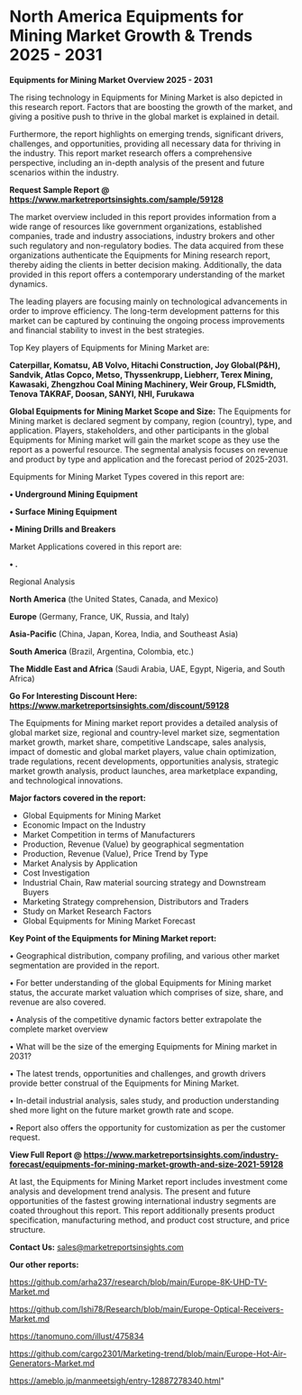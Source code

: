 # North America Equipments for Mining Market Growth & Trends 2025 - 2031

<Strong> Equipments for Mining Market Overview 2025 - 2031</strong>

The rising technology in Equipments for Mining Market is also depicted in this research report. Factors that are boosting the growth of the market, and giving a positive push to thrive in the global market is explained in detail.

Furthermore, the report highlights on emerging trends, significant drivers, challenges, and opportunities, providing all necessary data for thriving in the industry. This report market research offers a comprehensive perspective, including an in-depth analysis of the present and future scenarios within the industry.

<strong>Request Sample Report @ <a href=https://www.marketreportsinsights.com/sample/59128>https://www.marketreportsinsights.com/sample/59128</a></strong>

The market overview included in this report provides information from a wide range of resources like government organizations, established companies, trade and industry associations, industry brokers and other such regulatory and non-regulatory bodies. The data acquired from these organizations authenticate the Equipments for Mining research report, thereby aiding the clients in better decision making. Additionally, the data provided in this report offers a contemporary understanding of the market dynamics.

The leading players are focusing mainly on technological advancements in order to improve efficiency. The long-term development patterns for this market can be captured by continuing the ongoing process improvements and financial stability to invest in the best strategies.

Top Key players of Equipments for Mining Market are:

<strong>Caterpillar, Komatsu, AB Volvo, Hitachi Construction, Joy Global(P&H), Sandvik, Atlas Copco, Metso, Thyssenkrupp, Liebherr, Terex Mining, Kawasaki, Zhengzhou Coal Mining Machinery, Weir Group, FLSmidth, Tenova TAKRAF, Doosan, SANYI, NHI, Furukawa</strong>

<strong><b>Global Equipments for Mining Market Scope and Size:</b></strong>
The Equipments for Mining market is declared segment by company, region (country), type, and application. Players, stakeholders, and other participants in the global Equipments for Mining market will gain the market scope as they use the report as a powerful resource. The segmental analysis focuses on revenue and product by type and application and the forecast period of 2025-2031.

Equipments for Mining Market Types covered in this report are:

<strong>• Underground Mining Equipment

• Surface Mining Equipment

• Mining Drills and Breakers</strong>

Market Applications covered in this report are:

<strong>• .</strong> 

Regional Analysis

<strong>North America</strong> (the United States, Canada, and Mexico)

<strong>Europe</strong> (Germany, France, UK, Russia, and Italy)

<strong>Asia-Pacific</strong> (China, Japan, Korea, India, and Southeast Asia)

<strong>South America</strong> (Brazil, Argentina, Colombia, etc.)

<strong>The Middle East and Africa</strong> (Saudi Arabia, UAE, Egypt, Nigeria, and South Africa)

<strong>Go For Interesting Discount Here: <a href=https://www.marketreportsinsights.com/discount/59128>https://www.marketreportsinsights.com/discount/59128</a></strong>

The Equipments for Mining market report provides a detailed analysis of global market size, regional and country-level market size, segmentation market growth, market share, competitive Landscape, sales analysis, impact of domestic and global market players, value chain optimization, trade regulations, recent developments, opportunities analysis, strategic market growth analysis, product launches, area marketplace expanding, and technological innovations.

<strong><b>Major factors covered in the report:</b></strong>
<ul>
  <li>Global Equipments for Mining Market </li>
  <li>Economic Impact on the Industry</li>
  <li>Market Competition in terms of Manufacturers</li>
  <li>Production, Revenue (Value) by geographical segmentation</li>
  <li>Production, Revenue (Value), Price Trend by Type</li>
  <li>Market Analysis by Application</li>
  <li>Cost Investigation</li>
  <li>Industrial Chain, Raw material sourcing strategy and Downstream Buyers</li>
  <li>Marketing Strategy comprehension, Distributors and Traders</li>
  <li>Study on Market Research Factors</li>
  <li>Global Equipments for Mining Market Forecast</li>
</ul>

<strong><b>Key Point of the Equipments for Mining Market report:</b></strong>

• Geographical distribution, company profiling, and various other market segmentation are provided in the report.

• For better understanding of the global Equipments for Mining market status, the accurate market valuation which comprises of size, share, and revenue are also covered.

• Analysis of the competitive dynamic factors better extrapolate the complete market overview

• What will be the size of the emerging Equipments for Mining market in 2031?

• The latest trends, opportunities and challenges, and growth drivers provide better construal of the Equipments for Mining Market.

• In-detail industrial analysis, sales study, and production understanding shed more light on the future market growth rate and scope.

• Report also offers the opportunity for customization as per the customer request.

<strong><b>View Full Report @ <a href=https://www.marketreportsinsights.com/industry-forecast/equipments-for-mining-market-growth-and-size-2021-59128>https://www.marketreportsinsights.com/industry-forecast/equipments-for-mining-market-growth-and-size-2021-59128</a></b></strong>


At last, the Equipments for Mining Market report includes investment come analysis and development trend analysis. The present and future opportunities of the fastest growing international industry segments are coated throughout this report. This report additionally presents product specification, manufacturing method, and product cost structure, and price structure.

<strong>Contact Us:</strong>
sales@marketreportsinsights.com

<strong>Our other reports:</strong>

<a href=https://github.com/arha237/research/blob/main/Europe-8K-UHD-TV-Market.md>https://github.com/arha237/research/blob/main/Europe-8K-UHD-TV-Market.md</a>

<a href=https://github.com/Ishi78/Research/blob/main/Europe-Optical-Receivers-Market.md>https://github.com/Ishi78/Research/blob/main/Europe-Optical-Receivers-Market.md</a>

<a href=https://tanomuno.com/illust/475834>https://tanomuno.com/illust/475834</a>

<a href=https://github.com/cargo2301/Marketing-trend/blob/main/Europe-Hot-Air-Generators-Market.md>https://github.com/cargo2301/Marketing-trend/blob/main/Europe-Hot-Air-Generators-Market.md</a>

<a href=https://ameblo.jp/manmeetsigh/entry-12887278340.html>https://ameblo.jp/manmeetsigh/entry-12887278340.html</a>"

